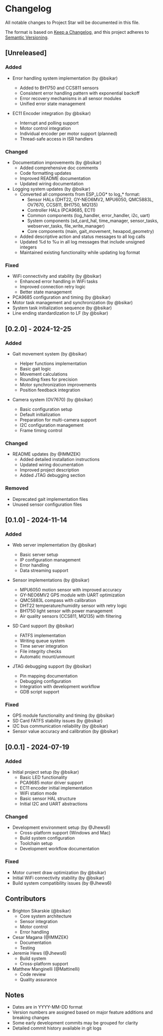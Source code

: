 # Changelog

All notable changes to Project Star will be documented in this file.

The format is based on [Keep a Changelog](https://keepachangelog.com/en/1.0.0/),
and this project adheres to [Semantic Versioning](https://semver.org/spec/v2.0.0.html).

## [Unreleased]

### Added

- Error handling system implementation (by @bsikar)

  - Added to BH1750 and CCS811 sensors
  - Consistent error handling pattern with exponential backoff
  - Error recovery mechanisms in all sensor modules
  - Unified error state management

- EC11 Encoder integration (by @bsikar)
  - Interrupt and polling support
  - Motor control integration
  - Individual encoder per motor support (planned)
  - Thread-safe access in ISR handlers

### Changed

- Documentation improvements (by @bsikar)
  - Added comprehensive doc comments
  - Code formatting updates
  - Improved README documentation
  - Updated wiring documentation
- Logging system updates (by @bsikar)
  - Converted all components from ESP_LOG* to log_* format:
    - Sensor HALs (DHT22, GY-NEO6MV2, MPU6050, QMC5883L, OV7670, CCS811, BH1750, MQ135)
    - Controller HALs (PCA9685, EC11)
    - Common components (log_handler, error_handler, i2c, uart)
    - System components (sd_card_hal, time_manager, sensor_tasks, webserver_tasks, file_write_manager)
    - Core components (main, gait_movement, hexapod_geometry)
  - Added descriptive action and status messages to all log calls
  - Updated %d to %u in all log messages that include unsigned integers
  - Maintained existing functionality while updating log format

### Fixed

- WiFi connectivity and stability (by @bsikar)
  - Enhanced error handling in WiFi tasks
  - Improved connection retry logic
  - Better state management
- PCA9685 configuration and timing (by @bsikar)
- Motor task management and synchronization (by @bsikar)
- System task initialization sequence (by @bsikar)
- Line ending standardization to LF (by @bsikar)

## [0.2.0] - 2024-12-25

### Added

- Gait movement system (by @bsikar)

  - Helper functions implementation
  - Basic gait logic
  - Movement calculations
  - Rounding fixes for precision
  - Motor synchronization improvements
  - Position feedback integration

- Camera system (OV7670) (by @bsikar)
  - Basic configuration setup
  - Default initialization
  - Preparation for multi-camera support
  - I2C configuration management
  - Frame timing control

### Changed

- README updates (by @IMMZEK)
  - Added detailed installation instructions
  - Updated wiring documentation
  - Improved project description
  - Added JTAG debugging section

### Removed

- Deprecated gait implementation files
- Unused sensor configuration files

## [0.1.0] - 2024-11-14

### Added

- Web server implementation (by @bsikar)

  - Basic server setup
  - IP configuration management
  - Error handling
  - Data streaming support

- Sensor implementations (by @bsikar)

  - MPU6050 motion sensor with improved accuracy
  - GY-NEO6MV2 GPS module with UART optimization
  - QMC5883L compass with calibration
  - DHT22 temperature/humidity sensor with retry logic
  - BH1750 light sensor with power management
  - Air quality sensors (CCS811, MQ135) with filtering

- SD Card support (by @bsikar)

  - FATFS implementation
  - Writing queue system
  - Time server integration
  - File integrity checks
  - Automatic mount/unmount

- JTAG debugging support (by @bsikar)
  - Pin mapping documentation
  - Debugging configuration
  - Integration with development workflow
  - GDB script support

### Fixed

- GPS module functionality and timing (by @bsikar)
- SD Card FATFS stability issues (by @bsikar)
- I2C bus communication reliability (by @bsikar)
- Sensor value accuracy and calibration (by @bsikar)

## [0.0.1] - 2024-07-19

### Added

- Initial project setup (by @bsikar)
  - Basic LED functionality
  - PCA9685 motor driver support
  - EC11 encoder initial implementation
  - WiFi station mode
  - Basic sensor HAL structure
  - Initial I2C and UART abstractions

### Changed

- Development environment setup (by @Jhews6)
  - Cross-platform support (Windows and Mac)
  - Build system configuration
  - Toolchain setup
  - Development workflow documentation

### Fixed

- Motor current draw optimization (by @bsikar)
- Initial WiFi connectivity stability (by @bsikar)
- Build system compatibility issues (by @Jhews6)

## Contributors

- Brighton Sikarskie (@bsikar)
  - Core system architecture
  - Sensor integration
  - Motor control
  - Error handling
- Cesar Magana (@IMMZEK)
  - Documentation
  - Testing
- Jeremie Hews (@Jhews6)
  - Build system
  - Cross-platform support
- Matthew Manginelli (@Mattinelli)
  - Code review
  - Quality assurance

## Notes

- Dates are in YYYY-MM-DD format
- Version numbers are assigned based on major feature additions and breaking changes
- Some early development commits may be grouped for clarity
- Detailed commit history available in git logs
